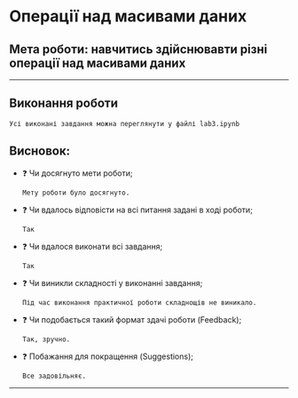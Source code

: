 # Операції над масивами даних
## Мета роботи: навчитись здійснювавти різні операції над масивами даних
____
## Виконання роботи
```
Усі виконані завдання можна переглянути у файлі lab3.ipynb
```

## Висновок:
- :question: Чи досягнуто мети роботи;

    ```
    Мету роботи було досягнуто.
    ```
- :question: Чи вдалось відповісти на всі питання задані в ході роботи;

    ```
    Так 
    ```
- :question: Чи вдалося виконати всі завдання;

    ```
    Так 
    ```
- :question: Чи виникли складності у виконанні завдання;

    ```
    Під час виконання практичної роботи складнощів не виникало.
    ```
- :question: Чи подобається такий формат здачі роботи (Feedback);

    ```
    Так, зручно.
    ```
- :question: Побажання для покращення (Suggestions);

    ```
    Все задовільняє.
    ```
---

